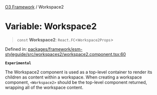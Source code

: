 [O3 Framework](../API.md) / Workspace2

# Variable: Workspace2

> `const` **Workspace2**: `React.FC`\<`Workspace2Props`\>

Defined in: [packages/framework/esm-styleguide/src/workspaces2/workspace2.component.tsx:60](https://github.com/openmrs/openmrs-esm-core/blob/main/packages/framework/esm-styleguide/src/workspaces2/workspace2.component.tsx#L60)

**`Experimental`**

The Workspace2 component is used as a top-level container to render
its children as content within a workspace. When creating a workspace
component, `<Workspace2>` should be the top-level component returned,
wrapping all of the workspace content.
